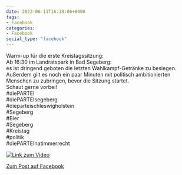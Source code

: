 ```yaml
---
date: 2023-06-11T16:18:06+0000
tags:
- Facebook
categories:
- Facebook
social_type: "facebook"
---
```


Warm-up für die erste Kreistagssitzung:  
Ab 16:30 im Landratspark in Bad Segeberg:  
es ist dringend geboten die letzten Wahlkampf-Getränke zu besiegen.  
Außerdem gilt es noch ein paar Minuten mit politisch ambitionierten Menschen zu zubringen, bevor die Sitzung startet.  
Schaut gerne vorbei!  
#diePARTEI  
#diePARTEIsegeberg  
#dieparteischleswigholstein  
#Segeberg  
#Bier  
#Segeberg   
#Kreistag  
#politik  
#diePARTEIhatimmerrecht


  
[![Link zum Video](/se/facebook/1674441492805067_3383742411874958/1.jpg)](https://www.facebook.com/1674441492805067/posts/3383742411874958/)
  


[Zum Post auf Facebook](https://www.facebook.com/1674441492805067/posts/3383742411874958/)
